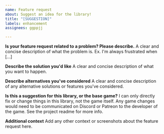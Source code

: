 ```yaml
---
name: Feature request
about: Suggest an idea for the library!
title: "[SUGGESTION]"
labels: enhancement
assignees: ggppjj

---
```


**Is your feature request related to a problem? Please describe.**
A clear and concise description of what the problem is. Ex. I'm always frustrated when [...]

**Describe the solution you'd like**
A clear and concise description of what you want to happen.

**Describe alternatives you've considered**
A clear and concise description of any alternative solutions or features you've considered.

**Is this a suggestion for this library, or the base game?**
I can only directly fix or change things in this library, not the game itself. Any game changes would need to be communicated on Discord or Patreon to the developer of the game. See the project readme for more info.

**Additional context**
Add any other context or screenshots about the feature request here.
